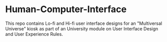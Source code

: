 # Human-Computer-Interface

This repo contains Lo-fi and Hi-fi user interface designs for an "Multiversal Universe" kiosk as part of an University module on User Interface Design and User Experience Rules. 
